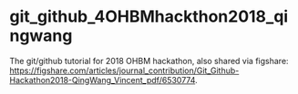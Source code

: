 # git_github_4OHBMhackthon2018_qingwang
The git/github tutorial for 2018 OHBM hackathon, also shared via figshare: https://figshare.com/articles/journal_contribution/Git_Github-Hackathon2018-QingWang_Vincent_pdf/6530774.

